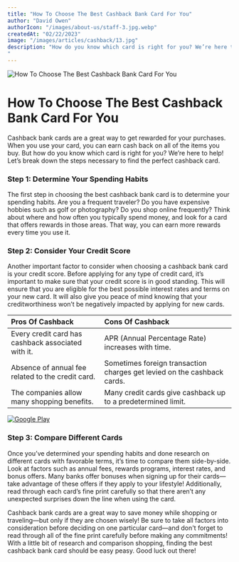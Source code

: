 ```yaml
---
title: "How To Choose The Best Cashback Bank Card For You"
author: "David Owen"
authorIcon: "/images/about-us/staff-3.jpg.webp"
createdAt: "02/22/2023"
image: "/images/articles/cashback/13.jpg"
description: "How do you know which card is right for you? We’re here to help! Let’s break down the steps necessary to find the perfect cashback card.
"
---
```


![How To Choose The Best Cashback Bank Card For You](/images/articles/cashback/13.jpg)

# How To Choose The Best Cashback Bank Card For You

Cashback bank cards are a great way to get rewarded for your purchases. When you use your card, you can earn cash back on all of the items you buy. But how do you know which card is right for you? We’re here to help! Let’s break down the steps necessary to find the perfect cashback card.


### Step 1: Determine Your Spending Habits

The first step in choosing the best cashback bank card is to determine your spending habits. Are you a frequent traveler? Do you have expensive hobbies such as golf or photography? Do you shop online frequently? Think about where and how often you typically spend money, and look for a card that offers rewards in those areas. That way, you can earn more rewards every time you use it.

### Step 2: Consider Your Credit Score

Another important factor to consider when choosing a cashback bank card is your credit score. Before applying for any type of credit card, it’s important to make sure that your credit score is in good standing. This will ensure that you are eligible for the best possible interest rates and terms on your new card. It will also give you peace of mind knowing that your creditworthiness won’t be negatively impacted by applying for new cards.


| Pros Of Cashback                                   | Cons Of Cashback                                                        |
| :------------------------------------------------- | :---------------------------------------------------------------------- |
| Every credit card has cashback associated with it. | APR (Annual Percentage Rate) increases with time.                       |
| Absence of annual fee related to the credit card.  | Sometimes foreign transaction charges get levied on the cashback cards. |
| The companies allow many shopping benefits.        | Many credit cards give cashback up to a predetermined limit.            |

[![Google Play](/images/google-play.png)](https://play.google.com/store/apps/details?id=space.cashbro.browser&pli=1)


### Step 3: Compare Different Cards

Once you’ve determined your spending habits and done research on different cards with favorable terms, it’s time to compare them side-by-side. Look at factors such as annual fees, rewards programs, interest rates, and bonus offers. Many banks offer bonuses when signing up for their cards—take advantage of these offers if they apply to your lifestyle! Additionally, read through each card’s fine print carefully so that there aren’t any unexpected surprises down the line when using the card.

Cashback bank cards are a great way to save money while shopping or traveling—but only if they are chosen wisely! Be sure to take all factors into consideration before deciding on one particular card—and don't forget to read through all of the fine print carefully before making any commitments! With a little bit of research and comparison shopping, finding the best cashback bank card should be easy peasy. Good luck out there!
